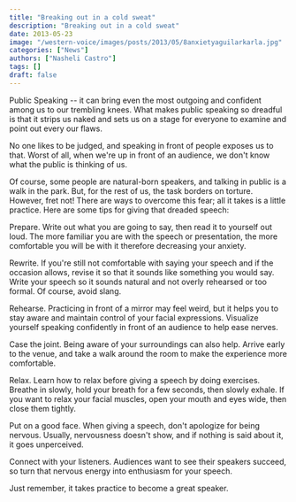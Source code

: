 ```yaml
---
title: "Breaking out in a cold sweat"
description: "Breaking out in a cold sweat"
date: 2013-05-23
image: "/western-voice/images/posts/2013/05/8anxietyaguilarkarla.jpg"
categories: ["News"]
authors: ["Nasheli Castro"]
tags: []
draft: false
---
```

Public Speaking -- it can bring even the most outgoing and confident among us to our trembling knees. What makes public speaking so dreadful is that it strips us naked and sets us on a stage for everyone to examine and point out every our flaws.

No one likes to be judged, and speaking in front of people exposes us to that. Worst of all, when we're up in front of an audience, we don't know what the public is thinking of us.

Of course, some people are natural-born speakers, and talking in public is a walk in the park. But, for the rest of us, the task borders on torture. However, fret not! There are ways to overcome this fear; all it takes is a little practice. Here are some tips for giving that dreaded speech:

Prepare. Write out what you are going to say, then read it to yourself out loud. The more familiar you are with the speech or presentation, the more comfortable you will be with it therefore decreasing your anxiety.

Rewrite. If you're still not comfortable with saying your speech and if the occasion allows, revise it so that it sounds like something you would say. Write your speech so it sounds natural and not overly rehearsed or too formal. Of course, avoid slang.

Rehearse. Practicing in front of a mirror may feel weird, but it helps you to stay aware and maintain control of your facial expressions. Visualize yourself speaking confidently in front of an audience to help ease nerves.

Case the joint. Being aware of your surroundings can also help. Arrive early to the venue, and take a walk around the room to make the experience more comfortable.

Relax. Learn how to relax before giving a speech by doing exercises. Breathe in slowly, hold your breath for a few seconds, then slowly exhale. If you want to relax your facial muscles, open your mouth and eyes wide, then close them tightly.

Put on a good face. When giving a speech, don't apologize for being nervous. Usually, nervousness doesn't show, and if nothing is said about it, it goes unperceived.

Connect with your listeners. Audiences want to see their speakers succeed, so turn that nervous energy into enthusiasm for your speech.

Just remember, it takes practice to become a great speaker.